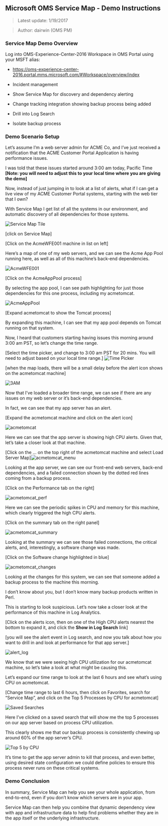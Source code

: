 ## Microsoft OMS Service Map - Demo Instructions

>Latest update: 1/19/2017

>Author: dairwin (OMS PM)

### Service Map Demo Overview

Log into OMS-Experience-Center-2016 Workspace in OMS Portal using your MSFT alias:
 * https://oms-experience-center-2016.portal.mms.microsoft.com/#Workspace/overview/index

* Incident management
 * Show Service Map for discovery and dependency alerting
 * Change tracking integration showing backup process being added
 * Drill into Log Search
 * Isolate backup process

### Demo Scenario Setup
Let’s assume I’m a web server admin for ACME Co, and I’ve just received a notification that the ACME Customer Portal Application is having performance issues.

I was told that these issues started around 3:00 am today, Pacific Time **[Note: you will need to adjust this to your local time where you are giving the demo]**

Now, instead of just jumping in to look at a list of alerts, what if I can get a live view of my ACME Customer Portal systems, starting with the web tier that I own?

With Service Map I get list of all the systems in our environment, and automatic discovery of all dependencies for those systems.

![Service Map Tile](./media/ServiceMapTile.png "Service Map Tile")

[click on Service Map]

[Click on the AcmeWFE001 machine in list on left]

Here’s a map of one of my web servers, and we can see the Acme App Pool running here, as well as all of this machine’s back-end dependencies.

![AcmeWFE001](./media/AcmeWFE001.png "AcmeWFE001")

[Click on the AcmeAppPool process]

By selecting the app pool, I can see path highlighting for just those dependencies for this one process, including my acmetomcat.

![AcmeAppPool](./media/AcmeAppPool.png "AcmeAppPool")

[Expand acmetomcat to show the Tomcat process]

By expanding this machine, I can see that my app pool depends on Tomcat running on that system. 

Now, I heard that customers starting having issues this morning around 3:00 am PST, so let’s change the time range.

[Select the time picker, and change to 3:00 am PST for 20 mins. You will need to adjust based on your local time range.]
![Time Picker](./media/TimePicker.png "Time Picker")

[when the map loads, there will be a small delay before the alert icon shows on the acmetomcat machine]

![3AM](./media/3AM.png "3AM")

Now that I’ve loaded a broader time range, we can see if there are any issues on my web server or it’s back-end dependencies.

In fact, we can see that my app server has an alert.

[Expand the acmetomcat machine and click on the alert icon]

![acmetomcat](./media/acmetomcat.png "acmetomcat")

Here we can see that the app server is showing high CPU alerts. Given that, let’s take a closer look at that machine.

[Click on the … on the top right of the acmetomcat machine and select Load Server Map]![acmetomcat_menu](./media/acmetomcat_menu.png "acmetomcat_menu")

Looking at the app server, we can see our front-end web servers, back-end dependencies, and a failed connection shown by the dotted red lines coming from a backup process.

[Click on the Performance tab on the right]

![acmetomcat_perf](./media/acmetomcat_perf.png "acmetomcat_perf")

Here we can see the periodic spikes in CPU and memory for this machine, which clearly triggered the high CPU alerts.

[Click on the summary tab on the right panel]

![acmetomcat_summary](./media/acmetomcat_summary.png "acmetomcat_summary")

Looking at the summary we can see those failed connections, the critical alerts, and, interestingly, a software change was made.

[Click on the Software change highlighted in blue]

![acmetomcat_changes](./media/acmetomcat_changes.png "acmetomcat_changes")

Looking at the changes for this system, we can see that someone added a backup process to the machine this morning.

I don’t know about you, but I don’t know many backup products written in Perl. 

This is starting to look suspicious. Let’s now take a closer look at the performance of this machine in Log Analytics. 

[Click on the alerts icon, then on one of the High CPU alerts nearest the bottom to expand it, and click the **Show in Log Search** link] 

[you will see the alert event in Log search, and now you talk about how you want to drill in and look at performance for that app server.]

![alert_log](./media/alert_log.png "alert_log")

We know that we were seeing high CPU utilization for our acmetomcat machine, so let’s take a look at what might be causing this.

Let’s expand our time range to look at the last 6 hours and see what’s using CPU on acmetomcat.

[Change time range to last 6 hours, then click on Favorites, search for “Service Map”, and click on the Top 5 Processes by CPU for acmetomcat]

![Saved Searches](./media/saved_searches.png "Saved Searches")

Here I’ve clicked on a saved search that will show me the top 5 processes on our app server based on process CPU utilization.

This clearly shows me that our backup process is consistently chewing up around 60% of the app server’s CPU.

![Top 5 by CPU](./media/top_5_by_cpu.png "Top 5 by CPU")

It’s time to get the app server admin to kill that process, and even better, using desired state configuration we could define policies to ensure this process never runs on these critical systems.

### Demo Conclusion
In summary, Service Map can help you see your whole application, from end-to-end, even if you don’t know which servers are in your app.

Service Map can then help you combine that dynamic dependency view with app and infrastructure data to help find problems whether they are in the app itself or the underlying infrastructure.
